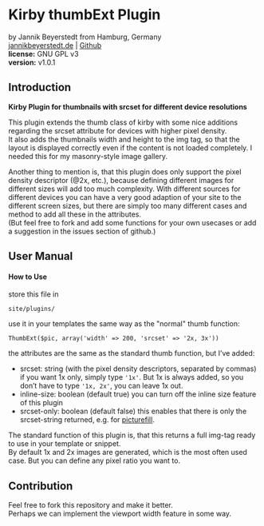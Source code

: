 # Kirby thumbExt Plugin
by Jannik Beyerstedt from Hamburg, Germany  
[jannikbeyerstedt.de](http://jannikbeyerstedt.de) | [Github](https://github.com/jbeyerstedt)  
**license:** GNU GPL v3  
**version:** v1.0.1

## Introduction
**Kirby Plugin for thumbnails with srcset for different device resolutions**

This plugin extends the thumb class of kirby with some nice additions regarding the srcset attribute for devices with higher pixel density.  
It also adds the thumbnails width and height to the img tag, so that the layout is displayed correctly even if the content is not loaded completely. I needed this for my masonry-style image gallery.

Another thing to mention is, that this plugin does only support the pixel density descriptor (@2x, etc.), because defining different images for different sizes will add too much complexity.
With different sources for different devices you can have a very good adaption of your site to the different screen sizes, but there are simply too many different cases and method to add all these in the attributes.  
(But feel free to fork and add some functions for your own usecases or add a suggestion in the issues section of github.)

## User Manual

#### How to Use
store this file in

    site/plugins/

use it in your templates the same way as the "normal" thumb function:

    ThumbExt($pic, array('width' => 200, 'srcset' => '2x, 3x'))

the attributes are the same as the standard thumb function, but I’ve added:

- srcset: string (with the pixel density descriptors, separated by commas)
if you want 1x only, simply type `'1x'`. But 1x is always added, so you don’t have to type `'1x, 2x'`, you can leave 1x out.
- inline-size: boolean (default true)
you can turn off the inline size feature of this plugin
- srcset-only: boolean (default false)
this enables that there is only the srcset-string returned, e.g. for [picturefill](http://scottjehl.github.io/picturefill/).

The standard function of this plugin is, that this returns a full img-tag ready to use in your template or snippet.  
By default 1x and 2x images are generated, which is the most often used case. But you can define any pixel ratio you want to.  


## Contribution
Feel free to fork this repository and make it better.  
Perhaps we can implement the viewport width feature in some way.
